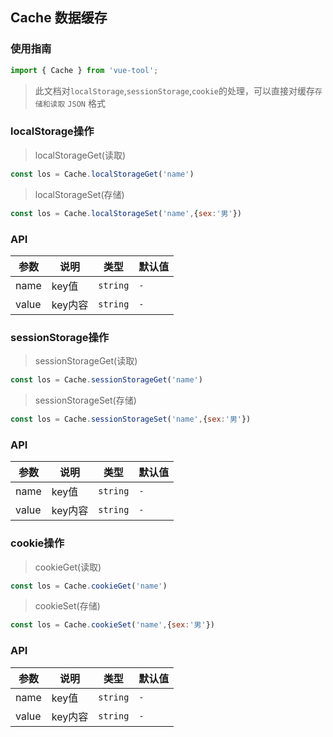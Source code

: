 ## Cache 数据缓存

### 使用指南

```javascript
import { Cache } from 'vue-tool';
```

> 此文档对`localStorage`,`sessionStorage`,`cookie`的处理，可以直接对缓存`存储和读取` `JSON` 格式

### localStorage操作

> localStorageGet(读取)

```javascript
const los = Cache.localStorageGet('name')
```

> localStorageSet(存储)

```javascript
const los = Cache.localStorageSet('name',{sex:'男'})
```

### API 

| 参数 | 说明 | 类型 | 默认值 |
|------|------|------|------|
| name | key值 | `string` | `-` |
| value | key内容 | `string` | `-` |

### sessionStorage操作

> sessionStorageGet(读取)

```javascript
const los = Cache.sessionStorageGet('name')
```

> sessionStorageSet(存储)

```javascript
const los = Cache.sessionStorageSet('name',{sex:'男'})
```

### API 

| 参数 | 说明 | 类型 | 默认值 |
|------|------|------|------|
| name | key值 | `string` | `-` |
| value | key内容 | `string` | `-` |

### cookie操作

> cookieGet(读取)

```javascript
const los = Cache.cookieGet('name')
```

> cookieSet(存储)

```javascript
const los = Cache.cookieSet('name',{sex:'男'})
```

### API 

| 参数 | 说明 | 类型 | 默认值 |
|------|------|------|------|
| name | key值 | `string` | `-` |
| value | key内容 | `string` | `-` |